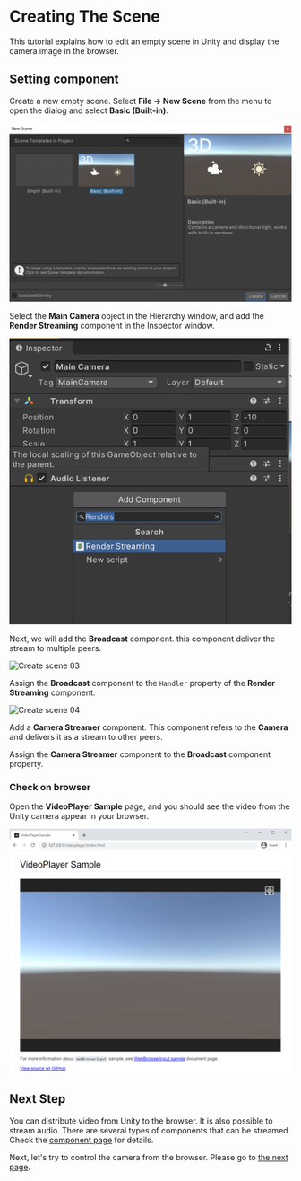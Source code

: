# Creating The Scene

This tutorial explains how to edit an empty scene in Unity and display the camera image in the browser.

## Setting component

Create a new empty scene. Select **File -> New Scene** from the menu to open the dialog and select **Basic (Built-in)**.

![Create scene 01](images/create_scene_01.png)

Select the **Main Camera** object in the Hierarchy window, and add the **Render Streaming** component in the Inspector window.

![Create scene 02](images/create_scene_02.png)

Next, we will add the **Broadcast** component. this component deliver the stream to multiple peers.

![Create scene 03](images/create_scene_03.png)

Assign the **Broadcast** component to the `Handler` property of the **Render Streaming** component.

![Create scene 04](images/create_scene_04.png)

Add a **Camera Streamer** component. This component refers to the **Camera** and delivers it as a stream to other peers.

Assign the **Camera Streamer** component to the **Broadcast** component property.

### Check on browser

Open the **VideoPlayer Sample** page, and you should see the video from the Unity camera appear in your browser.

![Create scene 05](images/create_scene_05.png)

## Next Step

You can distribute video from Unity to the browser. It is also possible to stream audio. There are several types of components that can be streamed. Check the [component page](components.md) for details.

Next, let's try to control the camera from the browser. Please go to [the next page](control-camera.md).